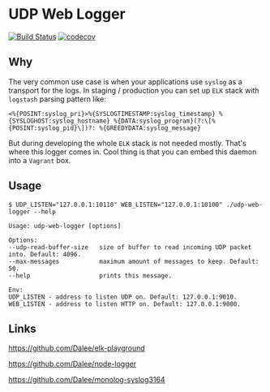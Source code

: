 # UDP Web Logger

[![Build Status](https://travis-ci.org/Dalee/udp-web-logger.svg?branch=master)](https://travis-ci.org/Dalee/udp-web-logger)
[![codecov](https://codecov.io/gh/Dalee/udp-web-logger/branch/master/graph/badge.svg)](https://codecov.io/gh/Dalee/udp-web-logger)

## Why

The very common use case is when your applications use `syslog` as a transport for the logs.
In staging / production you can set up `ELK` stack with `logstash` parsing pattern like:

```
<%{POSINT:syslog_pri}>%{SYSLOGTIMESTAMP:syslog_timestamp} %{SYSLOGHOST:syslog_hostname} %{DATA:syslog_program}(?:\[%{POSINT:syslog_pid}\])?: %{GREEDYDATA:syslog_message}
```

But during developing the whole `ELK` stack is not needed mostly. That's where this logger comes in. Cool thing is that
you can embed this daemon into a `Vagrant` box.

## Usage

```
$ UDP_LISTEN="127.0.0.1:10110" WEB_LISTEN="127.0.0.1:10100" ./udp-web-logger --help

Usage: udp-web-logger [options]

Options:
--udp-read-buffer-size   size of buffer to read incoming UDP packet into. Default: 4096.
--max-messages           maximum amount of messages to keep. Default: 50.
--help                   prints this message.

Env:
UDP_LISTEN - address to listen UDP on. Default: 127.0.0.1:9010.
WEB_LISTEN - address to listen HTTP on. Default: 127.0.0.1:9000.
```

## Links

https://github.com/Dalee/elk-playground

https://github.com/Dalee/node-logger

https://github.com/Dalee/monolog-syslog3164
